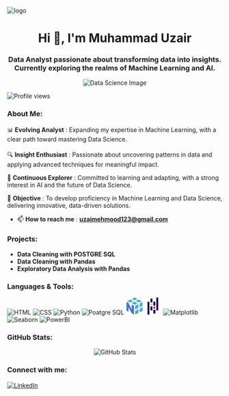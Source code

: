 ![logo](https://media.licdn.com/dms/image/v2/D4D16AQERZjDIan5bMg/profile-displaybackgroundimage-shrink_350_1400/profile-displaybackgroundimage-shrink_350_1400/0/1713211334092?e=1734566400&v=beta&t=MRHhnaZQD5j4lV_kx9F6ft7ZyPdhRSJCO3ExrRIbZ2E)
<h1 align="center">Hi 👋, I'm Muhammad Uzair</h1>
<h3 align="center">Data Analyst passionate about transforming data into insights. Currently exploring the realms of Machine Learning and AI.</h3>

<p align="center">
  <img alt="Data Science Image" width="300" src="https://foresightbi.com.ng/wp-content/uploads/2023/07/ezgif.com-video-to-gif.gif">
</p>

<p align="left">
  <img src="https://komarev.com/ghpvc/?username=muhammaduzair17&label=Profile%20views&color=0e75b6&style=flat" alt="Profile views" />
</p>

<h3 align="left">About Me:</h3>
<p align="left" style="line-height: 1.6;">
  📊 <strong>Evolving Analyst</strong> : Expanding my expertise in Machine Learning, with a clear path toward mastering Data Science.

🔍 **Insight Enthusiast** : Passionate about uncovering patterns in data and applying advanced techniques for meaningful impact.

🚀 **Continuous Explorer** : Committed to learning and adapting, with a strong interest in AI and the future of Data Science.

🎯 **Objective** : To develop proficiency in Machine Learning and Data Science, delivering innovative, data-driven solutions.</p>  
- 📫 **How to reach me** : **[uzaimehmood123@gmail.com](mailto:uzaimehmood123@gmail.com)**  

<h3 align="left">Projects:</h3>
<ul>
  <li><strong>Data Cleaning with POSTGRE SQL</strong></li>
  <li><strong>Data Cleaning with Pandas</strong></li>
  <li><strong>Exploratory Data Analysis with Pandas</strong></li>
</ul>

<h3 align="left">Languages & Tools:</h3>
<p align="left">
  <img src="https://cdn-icons-png.flaticon.com/128/5968/5968267.png" alt="HTML" width="40" height="40" title="HTML" />
  <img src="https://cdn-icons-png.flaticon.com/128/5968/5968242.png" alt="CSS" width="40" height="40" title="CSS" />
  <img src="https://cdn-icons-png.flaticon.com/128/5968/5968350.png" alt="Python" width="40" height="40" title="Python" />
  <img src="https://cdn-icons-png.flaticon.com/128/5968/5968342.png" alt="Poatgre SQL" width="40" height="40" title="Postgre SQL"/>
   <img src="https://raw.githubusercontent.com/devicons/devicon/master/icons/numpy/numpy-original.svg" alt = "Numpy" width="40" height="40" title= "Numpy" />
   <img src="https://raw.githubusercontent.com/devicons/devicon/master/icons/pandas/pandas-original.svg" alt="Pandas" width="40" height="40" title="Pandas" />
   <img src="https://upload.wikimedia.org/wikipedia/commons/8/84/Matplotlib_icon.svg" alt="Matplotlib" width="40" height="40" title="Matplotlib" />
   <img src="https://seaborn.pydata.org/_images/logo-mark-lightbg.svg" alt="Seaborn" width="40" height="40" title="Seaborn" />
   <img src="https://www.vectorlogo.zone/logos/microsoft_powerbi/microsoft_powerbi-icon.svg" alt="PowerBI" width="40" height="40" title="PowerBI" />
</p>

<h3 align="left">GitHub Stats:</h3>
<p align="center">
  <img src="https://github-readme-stats.vercel.app/api?username=muhammaduzair17&show_icons=true&locale=en&theme=dark" alt="GitHub Stats"/>
</p>

<h3 align="left">Connect with me:</h3>
<p align="left">
  <a href="https://www.linkedin.com/in/muhammaduzair17/" target="blank">
    <img align="center" src="https://raw.githubusercontent.com/rahuldkjain/github-profile-readme-generator/master/src/images/icons/Social/linked-in-alt.svg" alt="LinkedIn" height="30" width="40"
  </a>
</p>


